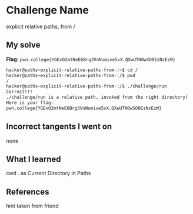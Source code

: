 # Challenge Name
explicit relative paths, from /

## My solve
**Flag:** `pwn.college{YGExO2mtNeE6Brg3VnNumive5vX.QXwUTN0wSO0EzNzEzW}`

```bash
hacker@paths~explicit-relative-paths-from-:~$ cd /
hacker@paths~explicit-relative-paths-from-:/$ pwd
/
hacker@paths~explicit-relative-paths-from-:/$ ./challenge/run
Correct!!!
./challenge/run is a relative path, invoked from the right directory!
Here is your flag:
pwn.college{YGExO2mtNeE6Brg3VnNumive5vX.QXwUTN0wSO0EzNzEzW}
```
## Incorrect tangents I went on
none

## What I learned
cwd
. as Current Directory in Paths

## References 
hint taken from friend
